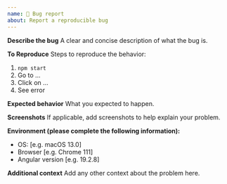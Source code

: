 ```yaml
---
name: 🐛 Bug report
about: Report a reproducible bug
---
```


**Describe the bug**
A clear and concise description of what the bug is.

**To Reproduce**
Steps to reproduce the behavior:

1. `npm start`
2. Go to …
3. Click on …
4. See error

**Expected behavior**
What you expected to happen.

**Screenshots**
If applicable, add screenshots to help explain your problem.

**Environment (please complete the following information):**

- OS: [e.g. macOS 13.0]
- Browser [e.g. Chrome 111]
- Angular version [e.g. 19.2.8]

**Additional context**
Add any other context about the problem here.
